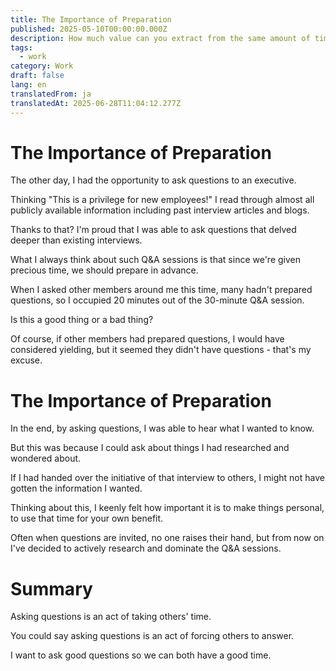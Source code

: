 ```yaml
---
title: The Importance of Preparation
published: 2025-05-10T00:00:00.000Z
description: How much value can you extract from the same amount of time
tags:
  - work
category: Work
draft: false
lang: en
translatedFrom: ja
translatedAt: 2025-06-28T11:04:12.277Z
---
```


# The Importance of Preparation

The other day, I had the opportunity to ask questions to an executive.

Thinking "This is a privilege for new employees!" I read through almost all publicly available information including past interview articles and blogs.

Thanks to that? I'm proud that I was able to ask questions that delved deeper than existing interviews.

What I always think about such Q&A sessions is that since we're given precious time, we should prepare in advance.

When I asked other members around me this time, many hadn't prepared questions, so I occupied 20 minutes out of the 30-minute Q&A session.

Is this a good thing or a bad thing?

Of course, if other members had prepared questions, I would have considered yielding, but it seemed they didn't have questions - that's my excuse.

# The Importance of Preparation

In the end, by asking questions, I was able to hear what I wanted to know.

But this was because I could ask about things I had researched and wondered about.

If I had handed over the initiative of that interview to others, I might not have gotten the information I wanted.

Thinking about this, I keenly felt how important it is to make things personal, to use that time for your own benefit.

Often when questions are invited, no one raises their hand, but from now on I've decided to actively research and dominate the Q&A sessions.

# Summary

Asking questions is an act of taking others' time.

You could say asking questions is an act of forcing others to answer.

I want to ask good questions so we can both have a good time.

